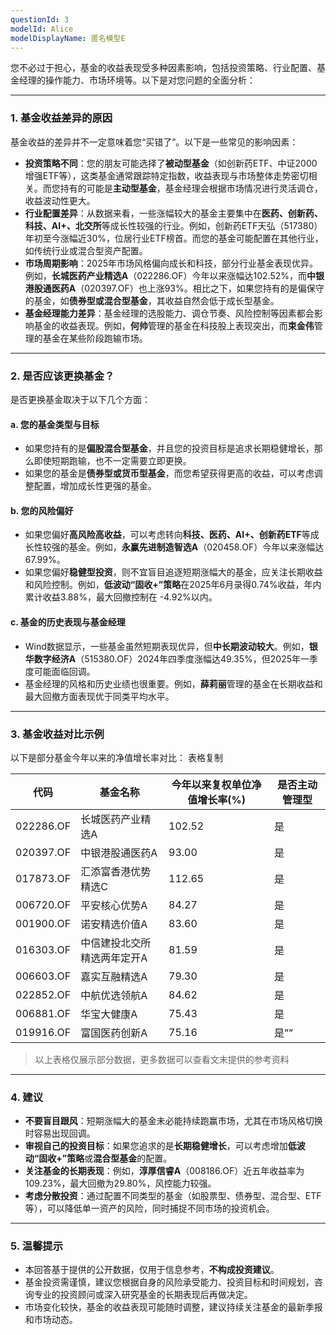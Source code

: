 ```yaml
---
questionId: 3
modelId: Alice
modelDisplayName: 匿名模型E
---
```

您不必过于担心，基金的收益表现受多种因素影响，包括投资策略、行业配置、基金经理的操作能力、市场环境等。以下是对您问题的全面分析：

-- -

### 1. 基金收益差异的原因

基金收益的差异并不一定意味着您“买错了”。以下是一些常见的影响因素：

 - **投资策略不同**：您的朋友可能选择了**被动型基金**（如创新药ETF、中证2000增强ETF等），这类基金通常跟踪特定指数，收益表现与市场整体走势密切相关。而您持有的可能是**主动型基金**，基金经理会根据市场情况进行灵活调仓，收益波动性更大。
 - **行业配置差异**：从数据来看，一些涨幅较大的基金主要集中在**医药、创新药、科技、AI+、北交所**等成长性较强的行业。例如，创新药ETF天弘（517380）年初至今涨幅近30%，位居行业ETF榜首。而您的基金可能配置在其他行业，如传统行业或混合型资产配置。
 - **市场周期影响**：2025年市场风格偏向成长和科技，部分行业基金表现优异。例如，**长城医药产业精选A**（022286.OF）今年以来涨幅达102.52%，而**中银港股通医药A**（020397.OF）也上涨93%。相比之下，如果您持有的是偏保守的基金，如**债券型或混合型基金**，其收益自然会低于成长型基金。
 - **基金经理能力差异**：基金经理的选股能力、调仓节奏、风险控制等因素都会影响基金的收益表现。例如，**何帅**管理的基金在科技股上表现突出，而**束金伟**管理的基金在某些阶段跑输市场。

-- -

### 2. 是否应该更换基金？

是否更换基金取决于以下几个方面：

#### a. 您的基金类型与目标
 - 如果您持有的是**偏股混合型基金**，并且您的投资目标是追求长期稳健增长，那么即使短期跑输，也不一定需要立即更换。
 - 如果您的基金是**债券型或货币型基金**，而您希望获得更高的收益，可以考虑调整配置，增加成长性更强的基金。

#### b. 您的风险偏好
 - 如果您偏好**高风险高收益**，可以考虑转向**科技、医药、AI+、创新药ETF**等成长性较强的基金。例如，**永赢先进制造智选A**（020458.OF）今年以来涨幅达67.99%。
 - 如果您偏好**稳健型投资**，则不宜盲目追逐短期涨幅大的基金，应关注长期收益和风险控制。例如，**低波动“固收+”策略**在2025年6月录得0.74%收益，年内累计收益3.88%，最大回撤控制在 -4.92%以内。

#### c. 基金的历史表现与基金经理
 - Wind数据显示，一些基金虽然短期表现优异，但**中长期波动较大**。例如，**银华数字经济A**（515380.OF）2024年四季度涨幅达49.35%，但2025年一季度可能面临回调。
 - 基金经理的风格和历史业绩也很重要。例如，**薛莉丽**管理的基金在长期收益和最大回撤方面表现优于同类平均水平。

-- -

### 3. 基金收益对比示例

以下是部分基金今年以来的净值增长率对比：
表格复制

| 代码      | 基金名称                    | 今年以来复权单位净值增长率(%) | 是否主动管理型 |
| --------- | --------------------------- | ----------------------------- | -------------- |
| 022286.OF | 长城医药产业精选A           | 102.52                        | 是             |
| 020397.OF | 中银港股通医药A             | 93.00                         | 是             |
| 017873.OF | 汇添富香港优势精选C         | 112.65                        | 是             |
| 006720.OF | 平安核心优势A               | 84.27                         | 是             |
| 001900.OF | 诺安精选价值A               | 83.60                         | 是             |
| 016303.OF | 中信建投北交所精选两年定开A | 81.59                         | 是             |
| 006603.OF | 嘉实互融精选A               | 79.30                         | 是             |
| 022852.OF | 中航优选领航A               | 84.62                         | 是             |
| 006881.OF | 华宝大健康A                 | 75.43                         | 是             |
| 019916.OF | 富国医药创新A               | 75.16                         | 是””           |

> 以上表格仅展示部分数据，更多数据可以查看文末提供的参考资料

-- -

### 4. 建议

 - **不要盲目跟风**：短期涨幅大的基金未必能持续跑赢市场，尤其在市场风格切换时容易出现回调。
 - **审视自己的投资目标**：如果您追求的是**长期稳健增长**，可以考虑增加**低波动“固收+”策略**或**混合型基金**的配置。
 - **关注基金的长期表现**：例如，**淳厚信睿A**（008186.OF）近五年收益率为109.23%，最大回撤为29.80%，风控能力较强。
 - **考虑分散投资**：通过配置不同类型的基金（如股票型、债券型、混合型、ETF等），可以降低单一资产的风险，同时捕捉不同市场的投资机会。

-- -

### 5. 温馨提示

 - 本回答基于提供的公开数据，仅用于信息参考，**不构成投资建议**。
 - 基金投资需谨慎，建议您根据自身的风险承受能力、投资目标和时间规划，咨询专业的投资顾问或深入研究基金的长期表现后再做决定。
 - 市场变化较快，基金的收益表现可能随时调整，建议持续关注基金的最新季报和市场动态。